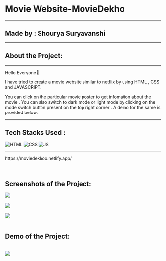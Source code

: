 
 <h1>Movie Website-MovieDekho</h1>
<hr>
<h2>Made by : Shourya Suryavanshi</h2>
<hr>
<h2>About the Project:</h2> 
<hr>

<p>Hello Everyone👋</p>
<p> I have tried to create a movie website similar to netflix by using HTML , CSS and JAVASCRIPT.</p>
<p>You can click on the particular movie poster to get infomation about the movie . You can also switch to dark mode or light mode by clicking on the mode switch button present on the top right corner . A demo for the same is provided below.</p>

<hr>


## Tech Stacks Used :


![HTML](https://img.shields.io/badge/html5%20-%23E34F26.svg?&style=for-the-badge&logo=html5&logoColor=white)
![CSS](https://img.shields.io/badge/css3%20-%231572B6.svg?&style=for-the-badge&logo=css3&logoColor=white)
![JS](https://img.shields.io/badge/javascript%20-%23323330.svg?&style=for-the-badge&logo=javascript&logoColor=%23F7DF1E)

<hr>


<p>https://moviedekhoo.netlify.app/ </p>
<br>

<h2>Screenshots of the Project:</h2>

<img src="./Assets/media/A.png" />
<br>
<br>

<img src="./Assets/media/B.png" />
<br>
<br>

<img src="./Assets/media/C.png" />
<br>
<br>

<h2>Demo of the Project:</h2>
<br>

<img src="./Assets/media/demo.gif" type="video/mp4" />

